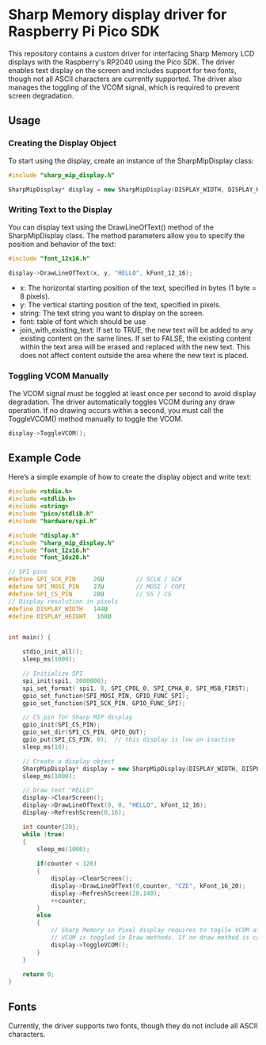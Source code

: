 # Sharp Memory display driver for Raspberry Pi Pico SDK

This repository contains a custom driver for interfacing Sharp Memory LCD displays with the Raspberry's RP2040 using the Pico SDK. The driver enables text display on the screen and includes support for two fonts, though not all ASCII characters are currently supported. The driver also manages the toggling of the VCOM signal, which is required to prevent screen degradation.

## Usage

### Creating the Display Object
To start using the display, create an instance of the SharpMipDisplay class:
```cpp
#include "sharp_mip_display.h"

SharpMipDisplay* display = new SharpMipDisplay(DISPLAY_WIDTH, DISPLAY_HEIGHT, spi1, SPI_CS_PIN);
```

### Writing Text to the Display
You can display text using the DrawLineOfText() method of the SharpMipDisplay class. The method parameters allow you to specify the position and behavior of the text:
```cpp
#include "font_12x16.h"

display->DrawLineOfText(x, y, "HELLO", kFont_12_16);
```

- x: The horizontal starting position of the text, specified in bytes (1 byte = 8 pixels).
- y: The vertical starting position of the text, specified in pixels.
- string: The text string you want to display on the screen.
- font: table of font which should be use
- join_with_existing_text: If set to TRUE, the new text will be added to any existing content on the same lines. If set to FALSE, the existing content within the text area will be erased and replaced with the new text. This does not affect content outside the area where the new text is placed.
### Toggling VCOM Manually
The VCOM signal must be toggled at least once per second to avoid display degradation. The driver automatically toggles VCOM during any draw operation. If no drawing occurs within a second, you must call the ToggleVCOM() method manually to toggle the VCOM.
```cpp
display->ToggleVCOM();
```

## Example Code
Here’s a simple example of how to create the display object and write text:
```cpp
#include <stdio.h>
#include <stdlib.h>
#include <string>
#include "pico/stdlib.h"
#include "hardware/spi.h"

#include "display.h"
#include "sharp_mip_display.h"
#include "font_12x16.h"
#include "font_16x20.h"

// SPI pins
#define SPI_SCK_PIN     26U         // SCLK / SCK
#define SPI_MOSI_PIN    27U         // MOSI / COPI
#define SPI_CS_PIN      28U         // SS / CS
// Display resolution in pixels
#define DISPLAY_WIDTH   144U
#define DISPLAY_HEIGHT   168U


int main() {

    stdio_init_all();
    sleep_ms(1000);

    // Initialize SPI
    spi_init(spi1, 2000000);
    spi_set_format( spi1, 8, SPI_CPOL_0, SPI_CPHA_0, SPI_MSB_FIRST);
    gpio_set_function(SPI_MOSI_PIN, GPIO_FUNC_SPI);
    gpio_set_function(SPI_SCK_PIN, GPIO_FUNC_SPI);

    // CS pin for Sharp MIP display
    gpio_init(SPI_CS_PIN);
    gpio_set_dir(SPI_CS_PIN, GPIO_OUT);
    gpio_put(SPI_CS_PIN, 0);  // this display is low on inactive
    sleep_ms(10);

    // Create a display object
    SharpMipDisplay* display = new SharpMipDisplay(DISPLAY_WIDTH, DISPLAY_HEIGHT, spi1, SPI_CS_PIN);
    sleep_ms(1000);

    // Draw text "HELLO"
    display->ClearScreen();
    display->DrawLineOfText(0, 0, "HELLO", kFont_12_16);
    display->RefreshScreen(0,16);

    int counter{20};
    while (true)
    {
        sleep_ms(1000);
        
        if(counter < 120)
        {
            display->ClearScreen();
            display->DrawLineOfText(0,counter, "CZE", kFont_16_20);
            display->RefreshScreen(20,140);
            ++counter;
        }
        else
        {
            // Sharp Memory in Pixel display requires to toglle VCOM at least once per second.
            // VCOM is toggled in Draw methods. If no draw method is called, then it is required to call ToggleVCOM()
            display->ToggleVCOM();
        }
    }
    
    return 0;
}
```

## Fonts

Currently, the driver supports two fonts, though they do not include all ASCII characters.
